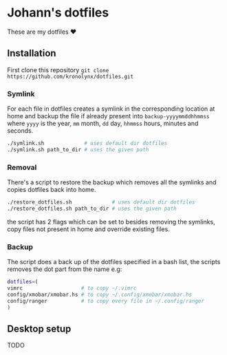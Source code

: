 # Johann's dotfiles

These are my dotfiles :heart:

## Installation
First clone this repository
`git clone https://github.com/kronolynx/dotfiles.git`

### Symlink
For each file in dotfiles creates a symlink in the corresponding location at home and backup the file if already present into `backup-yyyymmddhhmmss` where `yyyy` is the year, `mm` month, `dd` day, `hhmmss` hours, minutes and seconds.

```bash
./symlink.sh             # uses default dir dotfiles
./symlink.sh path_to_dir # uses the given path
```


### Removal
There's a script to restore the backup which removes all the symlinks and copies dotfiles back into home.

```bash
./restore_dotfiles.sh             # uses default dir dotfiles
./restore_dotfiles.sh path_to_dir # uses the given path
```

the script has 2 flags which can be set to besides removing the symlinks, copy files not present in home and override existing files.

### Backup
The script does a back up of the dotfiles specified in a bash list, the scripts removes the dot part from the name e.g:
```bash
dotfiles=(
vimrc                   # to copy ~/.vimrc
config/xmobar/xmobar.hs # to copy ~/.config/xmobar/xmobar.hs
config/ranger           # to copy every file in ~/.config/ranger
)
```

## Desktop setup
TODO
